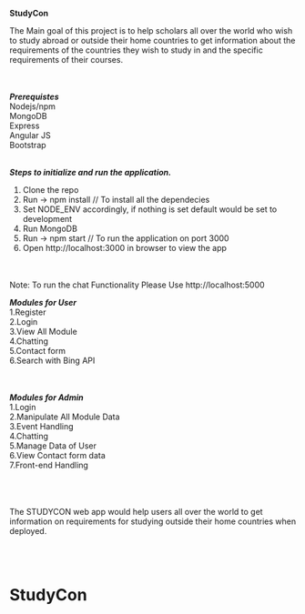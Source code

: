<b>StudyCon </b>

The Main goal of this project is to help scholars all over the world who wish to study abroad or outside their home countries to get information about the requirements of the countries they wish to study in and the specific requirements of their courses.


<br/><br/><i><b>Prerequistes</b></i> <br/>
  Nodejs/npm <br/>
  MongoDB <br/> 
  Express <br/> 
  Angular JS<br/>
  Bootstrap<br/>
  <br/>
  
<i><b>Steps to initialize and run the application.</b></i><br/>
1. Clone the repo <br/>
2. Run -> npm install // To install all the dependecies <br/>
3. Set NODE_ENV accordingly, if nothing is set default would be set to development <br/>
4. Run MongoDB <br/>
6. Run -> npm start // To run the application on port 3000 <br/>
7. Open http://localhost:3000 in browser to view the app <br/><br/><br/>

Note: To run the chat Functionality Please Use http://localhost:5000


<i><b>Modules for User</b></i> <br/>
1.Register<br/>
2.Login<br/>
3.View All Module <br/>
4.Chatting<br/>
5.Contact form<br/>
6.Search with Bing API<br/>


<br/><br/>
<i><b>Modules for Admin</b></i> <br/>
1.Login<br/>
2.Manipulate All Module Data<br/>
3.Event Handling<br/>
4.Chatting<br/>
5.Manage Data of User<br/>
6.View Contact form data<br/>
7.Front-end Handling<br/>
<br/><br/><br/>






The STUDYCON web app would help users all over the world to get information on requirements for studying outside their home countries when deployed.

<br/><br/>




# StudyCon
